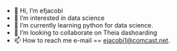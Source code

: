 - 👋 Hi, I’m efjacobi
- 👀 I’m interested in data science
- 🌱 I’m currently learning python for data science.
- 💞️ I’m looking to collaborate on Theia dashoarding
- 📫 How to reach me e-mail == ejacobi1@comcast.net.

<!---
efjacobi/efjacobi is a ✨ special ✨ repository because its `README.md` (this file) appears on your GitHub profile.
You can click the Preview link to take a look at your changes.
--->
